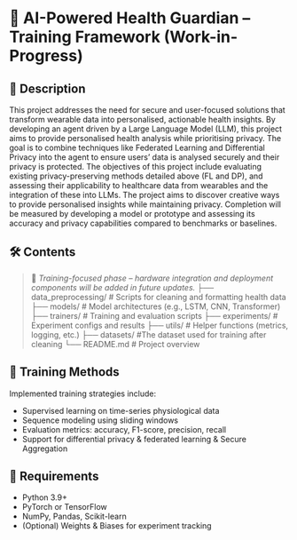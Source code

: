 # 🧠 AI-Powered Health Guardian – Training Framework (Work-in-Progress)

## 📌 Description

This project addresses the need for secure and user-focused solutions that transform wearable data into personalised, actionable health insights. By developing an agent driven by a Large Language Model (LLM), this project aims to provide personalised health analysis while prioritising privacy. The goal is to combine techniques like Federated Learning and Differential Privacy into the agent to ensure users’ data is analysed securely and their privacy is protected.
The objectives of this project include evaluating existing privacy-preserving methods detailed above (FL and DP), and assessing their applicability to healthcare data from wearables and the integration of these into LLMs. The project aims to discover creative ways to provide personalised insights while maintaining privacy.
Completion will be measured by developing a model or prototype and assessing its accuracy and privacy capabilities compared to benchmarks or baselines. 

## 🛠️ Contents

> 🔧 *Training-focused phase – hardware integration and deployment components will be added in future updates.*
├── data_preprocessing/ # Scripts for cleaning and formatting health data
> ├── models/ # Model architectures (e.g., LSTM, CNN, Transformer)
> ├── trainers/ # Training and evaluation scripts
> ├── experiments/ # Experiment configs and results
> ├── utils/ # Helper functions (metrics, logging, etc.)
> ├── datasets/ #The dataset used for training after cleaning
> └── README.md # Project overview

## 🧠 Training Methods

Implemented training strategies include:
- Supervised learning on time-series physiological data
- Sequence modeling using sliding windows
- Evaluation metrics: accuracy, F1-score, precision, recall
- Support for differential privacy & federated learning & Secure Aggregation

## 🧰 Requirements

- Python 3.9+
- PyTorch or TensorFlow
- NumPy, Pandas, Scikit-learn
- (Optional) Weights & Biases for experiment tracking


